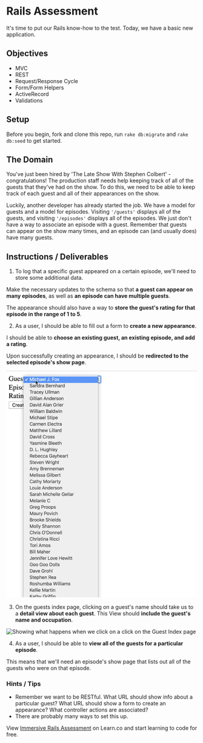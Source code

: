 # Rails Assessment

It's time to put our Rails know-how to the test. Today, we have a basic new application.

## Objectives
+ MVC
+ REST
+ Request/Response Cycle
+ Form/Form Helpers
+ ActiveRecord
+ Validations

## Setup

Before you begin, fork and clone this repo, run `rake db:migrate` and `rake db:seed` to get started.

## The Domain

You've just been hired by 'The Late Show With Stephen Colbert' - congratulations! The production staff needs help keeping track of all of the guests that they've had on the show. To do this, we need to be able to keep track of each guest and all of their appearances on the show.

Luckily, another developer has already started the job. We have a model for guests and a model for episodes. Visiting `'/guests'` displays all of the guests, and visiting `'/episodes'` displays all of the episodes. We just don't have a way to associate an episode with a guest. Remember that guests can appear on the show many times, and an episode can (and usually does) have many guests.

## Instructions / Deliverables
1. To log that a specific guest appeared on a certain episode, we'll need to store some additional data. 

Make the necessary updates to the schema so that **a guest can appear on many episodes**, as well as **an episode can have multiple guests**.  

The appearance should also have a way to **store the guest's rating for that episode in the range of 1 to 5**.

2. As a user, I should be able to fill out a form to **create a new appearance**. 

I should be able to **choose an existing guest, an existing episode, and add a rating**. 

Upon successfully creating an appearance, I should be **redirected to the selected episode's show page**.

![Form for relating an episode and a guest](form.gif)

3. On the guests index page, clicking on a guest's name should take us to a **detail view about each guest**. This View should **include the guest's name and occupation**.

![Showing what happens when we click on a click on the Guest Index page](guest_index_to_show.gif)

4. As a user, I should be able to **view all of the guests for a particular episode**. 

This means that we'll need an episode's show page that lists out all of the guests who were on that episode.



### Hints / Tips

+ Remember we want to be RESTful. What URL should show info about a particular guest? What URL should show a form to create an appearance? What controller actions are associated?  
+ There are probably many ways to set this up.

<p class='util--hide'>View <a href='https://learn.co/lessons/immersive-rails-assessment'>Immersive Rails Assessment</a> on Learn.co and start learning to code for free.</p>
